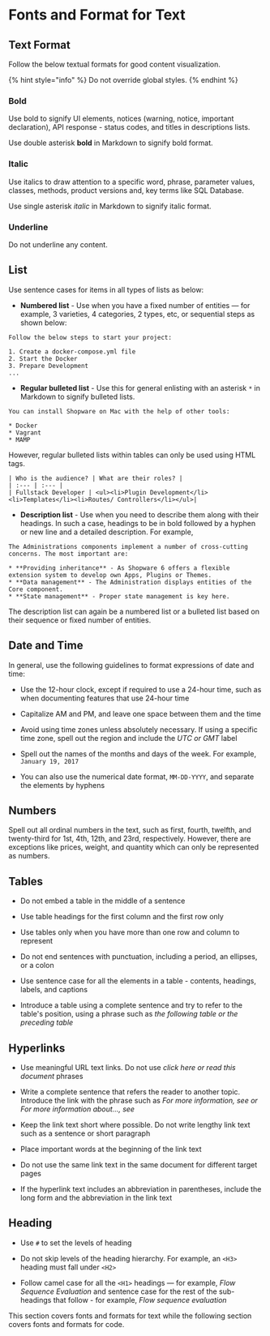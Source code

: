 # Fonts and Format for Text

## Text Format

Follow the below textual formats for good content visualization.

{% hint style="info" %}
Do not override global styles.
{% endhint %}

### Bold

Use bold to signify UI elements, notices (warning, notice, important declaration), API response - status codes, and titles in descriptions lists.

Use double asterisk **bold** in Markdown to signify bold format.

### Italic

Use italics to draw attention to a specific word, phrase, parameter values, classes, methods, product versions and, key terms like SQL Database.

Use single asterisk *italic* in Markdown to signify italic format.

### Underline

Do not underline any content.

## List

Use sentence cases for items in all types of lists as below:

* **Numbered list** - Use when you have a fixed number of entities — for example, 3 varieties, 4 categories, 2 types, etc, or sequential steps as shown below:

```text
Follow the below steps to start your project:

1. Create a docker-compose.yml file
2. Start the Docker
3. Prepare Development
...
```

* **Regular bulleted list** - Use this for general enlisting with an asterisk `*` in Markdown to signify bulleted lists.

```text
You can install Shopware on Mac with the help of other tools:

* Docker
* Vagrant
* MAMP
```

However, regular bulleted lists within tables can only be used using HTML tags.

```text
| Who is the audience? | What are their roles? |
| :--- | :--- |
| Fullstack Developer | <ul><li>Plugin Development</li><li>Templates</li><li>Routes/ Controllers</li></ul>|
```

* **Description list** - Use when you need to describe them along with their headings. In such a case, headings to be in bold followed by a hyphen or new line and a detailed description. For example,

```text
The Administrations components implement a number of cross-cutting concerns. The most important are:

* **Providing inheritance** - As Shopware 6 offers a flexible extension system to develop own Apps, Plugins or Themes.
* **Data management** - The Administration displays entities of the Core component.
* **State management** - Proper state management is key here.
```

The description list can again be a numbered list or a bulleted list based on their sequence or fixed number of entities.

## Date and Time

In general, use the following guidelines to format expressions of date and time:

* Use the 12-hour clock, except if required to use a 24-hour time, such as when documenting features that use 24-hour time

* Capitalize AM and PM, and leave one space between them and the time

* Avoid using time zones unless absolutely necessary. If using a specific time zone, spell out the region and include the *UTC or GMT* label

* Spell out the names of the months and days of the week. For example, `January 19, 2017`

* You can also use the numerical date format, `MM-DD-YYYY`, and separate the elements by hyphens

## Numbers

Spell out all ordinal numbers in the text, such as first, fourth, twelfth, and twenty-third for 1st, 4th, 12th, and 23rd, respectively. However, there are exceptions like prices, weight, and quantity which can only be represented as numbers.

## Tables

* Do not embed a table in the middle of a sentence

* Use table headings for the first column and the first row only

* Use tables only when you have more than one row and column to represent

* Do not end sentences with punctuation, including a period, an ellipses, or a colon

* Use sentence case for all the elements in a table - contents, headings, labels, and captions

* Introduce a table using a complete sentence and try to refer to the table's position, using a phrase such as *the following table or the preceding table*

## Hyperlinks

* Use meaningful URL text links. Do not use *click here or read this document* phrases

* Write a complete sentence that refers the reader to another topic. Introduce the link with the phrase such as *For more information, see or For more information about..., see*

* Keep the link text short where possible. Do not write lengthy link text such as a sentence or short paragraph

* Place important words at the beginning of the link text

* Do not use the same link text in the same document for different target pages

* If the hyperlink text includes an abbreviation in parentheses, include the long form and the abbreviation in the link text

## Heading

* Use `#` to set the levels of heading

* Do not skip levels of the heading hierarchy. For example, an `<H3>` heading must fall under `<H2>`

* Follow camel case for all the `<H1>` headings — for example, *Flow Sequence Evaluation* and sentence case for the rest of the sub-headings that follow - for example, *Flow sequence evaluation*

This section covers fonts and formats for text while the following section covers fonts and formats for code.
